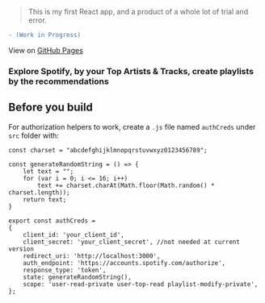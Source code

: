 > This is my first React app, and a product of a whole lot of trial and error.

```diff
- (Work in Progress)
```


View on [GitHub Pages](https://ifmay.github.io/SpotifyGenie/)

### Explore Spotify, by your Top Artists & Tracks, create playlists by the recommendations

## Before you build

For authorization helpers to work, create a ```.js``` file named ```authCreds``` under ```src``` folder with:

```
const charset = "abcdefghijklmnopqrstuvwxyz0123456789";

const generateRandomString = () => {
    let text = "";
    for (var i = 0; i <= 16; i++)
        text += charset.charAt(Math.floor(Math.random() * charset.length));
    return text;
}

export const authCreds =
{
    client_id: 'your_client_id',
    client_secret: 'your_client_secret', //not needed at current version
    redirect_uri: 'http://localhost:3000',
    auth_endpoint: 'https://accounts.spotify.com/authorize',
    response_type: 'token',
    state: generateRandomString(),
    scope: 'user-read-private user-top-read playlist-modify-private',
};
```
